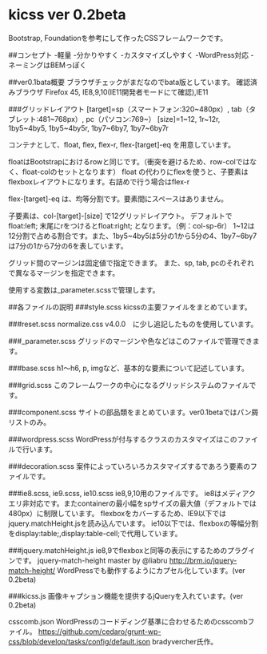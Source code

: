 # kicss ver 0.2beta
Bootstrap, Foundationを参考にして作ったCSSフレームワークです。

##コンセプト
-軽量
-分かりやすく
-カスタマイズしやすく
-WordPress対応
-ネーミングはBEMっぽく

##ver0.1bata概要
ブラウザチェックがまだなのでbata版としています。
確認済みブラウザ
Firefox 45, IE8,9,10(IE11開発者モードにて確認),IE11 

###グリッドレイアウト
[target]=sp（スマートフォン:320~480px）, tab（タブレット:481~768px）, pc（パソコン:769~）
[size]=1~12, 1r~12r, 1by5~4by5, 1by5~4by5r, 1by7~6by7, 1by7~6by7r

コンテナとして、float, flex, flex-r, flex-[target]-eq を用意しています。

floatはBootstrapにおけるrowと同じです。（衝突を避けるため、row-colではなく、float-colのセットとなります）
float の代わりにflexを使うと、子要素はflexboxレイアウトになります。右詰めで行う場合はflex-r

flex-[target]-eq は、均等分割です。要素間にスペースはありません。

子要素は、col-[target]-[size] で12グリッドレイアウト。
デフォルトで float:left; 
末尾にrをつけるとfloat:right; となります。（例：col-sp-6r）
1~12は12分割で占める割合です。また、1by5~4by5は5分の1から5分の4、1by7~6by7は7分の1から7分の6を表しています。

グリッド間のマージンは固定値で指定できます。
また、sp, tab, pcのそれぞれで異なるマージンを指定できます。

使用する変数は_parameter.scssで管理します。

##各ファイルの説明
###style.scss
kicssの主要ファイルをまとめています。

###reset.scss
normalize.css v4.0.0　に少し追記したものを使用しています。

###_parameter.scss
グリッドのマージンや色などはこのファイルで管理できます。

###base.scss
h1～h6, p, imgなど、基本的な要素について記述しています。

###grid.scss
このフレームワークの中心になるグリッドシステムのファイルです。

###component.scss
サイトの部品類をまとめています。ver0.1betaではパン屑リストのみ。

###wordpress.scss
WordPressが付与するクラスのカスタマイズはこのファイルで行います。

###decoration.scss
案件によっていろいろカスタマイズするであろう要素のファイルです。

###ie8.scss, ie9.scss, ie10.scss
ie8,9,10用のファイルです。
ie8はメディアクエリ非対応です。またcontainerの最小幅をspサイズの最大値（デフォルトでは480px）に制限しています。
flexboxをカバーするため、IE9以下ではjquery.matchHeight.jsを読み込んでいます。
ie10以下では、flexboxの等幅分割をdisplay:table;,display:table-cell;で代用しています。

###jquery.matchHeight.js
ie8,9でflexboxと同等の表示にするためのプラグインです。
 jquery-match-height master by @liabru
 http://brm.io/jquery-match-height/
WordPressでも動作するようにカプセル化しています。(ver 0.2beta)

###kicss.js
画像キャプション機能を提供するjQueryを入れています。(ver 0.2beta)

csscomb.json
WordPressのコードディング基準に合わせるためのcsscombファイル。
https://github.com/cedaro/grunt-wp-css/blob/develop/tasks/config/default.json
bradyvercher氏作。
